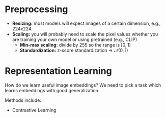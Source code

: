 # Preprocessing

- **Resizing:** most models will expect images of a certain dimension, e.g., 224x224. 
- **Scaling:** you will probably need to scale the pixel values whether you are training your own model or using pretrained (e.g., CLIP)
	- **Min-max scaling:** divide by 255 so the range is $[0,1]$ 
	- **Standardization:** z-score standardization => $\mathcal{N}(0,1)$ 

# Representation Learning
How do we learn useful image embeddings? We need to pick a task which learns embeddings with good generalization. 

Methods include:
- Contrastive Learning
